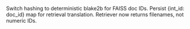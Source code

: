 Switch hashing to deterministic blake2b for FAISS doc IDs.
Persist {int_id: doc_id} map for retrieval translation.
Retriever now returns filenames, not numeric IDs.
